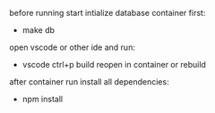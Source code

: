 before running start intialize database container first:
- make db

open vscode or other ide and run:
- vscode ctrl+p build reopen in container or rebuild

after container run install all dependencies:
- npm install
